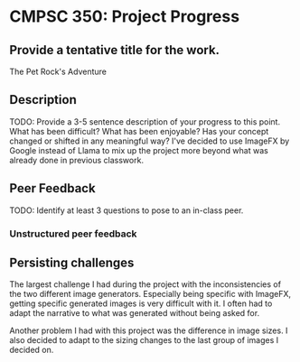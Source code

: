 # CMPSC 350: Project Progress

## Provide a tentative title for the work.

The Pet Rock's Adventure

## Description

TODO: Provide a 3-5 sentence description of your progress to this point. What has been
difficult? What has been enjoyable? Has your concept changed or shifted in any meaningful way?
I've decided to use ImageFX by Google instead of Llama to mix up the project more beyond what was already done in previous classwork. 

## Peer Feedback

TODO: Identify at least 3 questions to pose to an in-class peer. 

### Unstructured peer feedback



## Persisting challenges

The largest challenge I had during the project with the inconsistencies of the two different image generators. Especially being specific with ImageFX, getting specific generated images is very difficult with it. I often had to adapt the narrative to what was generated without being asked for.

Another problem I had with this project was the difference in image sizes. I also decided to adapt to the sizing changes to the last group of images I decided on.